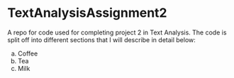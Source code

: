 # TextAnalysisAssignment2
A repo for code used for completing project 2 in Text Analysis.
The code is split off into different sections that I will describe in detail below:
<ol type="a">
  <li>Coffee</li>
  <li>Tea</li>
  <li>Milk</li>
</ol>
